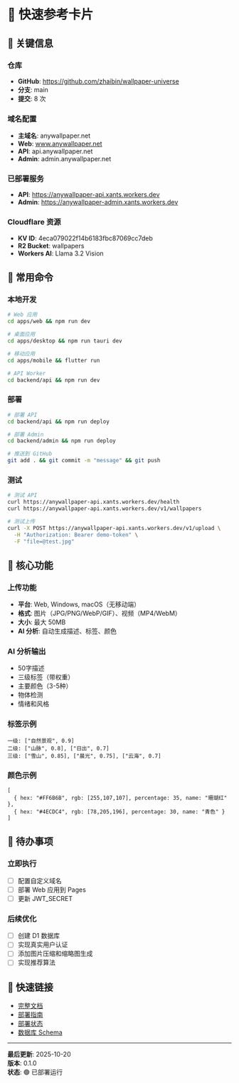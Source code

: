 # 🚀 快速参考卡片

## 📍 关键信息

### 仓库
- **GitHub**: https://github.com/zhaibin/wallpaper-universe
- **分支**: main
- **提交**: 8 次

### 域名配置
- **主域名**: anywallpaper.net
- **Web**: www.anywallpaper.net
- **API**: api.anywallpaper.net
- **Admin**: admin.anywallpaper.net

### 已部署服务
- **API**: https://anywallpaper-api.xants.workers.dev
- **Admin**: https://anywallpaper-admin.xants.workers.dev

### Cloudflare 资源
- **KV ID**: 4eca079022f14b6183fbc87069cc7deb
- **R2 Bucket**: wallpapers
- **Workers AI**: Llama 3.2 Vision

## 🔑 常用命令

### 本地开发
```bash
# Web 应用
cd apps/web && npm run dev

# 桌面应用
cd apps/desktop && npm run tauri dev

# 移动应用
cd apps/mobile && flutter run

# API Worker
cd backend/api && npm run dev
```

### 部署
```bash
# 部署 API
cd backend/api && npm run deploy

# 部署 Admin
cd backend/admin && npm run deploy

# 推送到 GitHub
git add . && git commit -m "message" && git push
```

### 测试
```bash
# 测试 API
curl https://anywallpaper-api.xants.workers.dev/health
curl https://anywallpaper-api.xants.workers.dev/v1/wallpapers

# 测试上传
curl -X POST https://anywallpaper-api.xants.workers.dev/v1/upload \
  -H "Authorization: Bearer demo-token" \
  -F "file=@test.jpg"
```

## 🎯 核心功能

### 上传功能
- **平台**: Web, Windows, macOS（无移动端）
- **格式**: 图片（JPG/PNG/WebP/GIF）、视频（MP4/WebM）
- **大小**: 最大 50MB
- **AI 分析**: 自动生成描述、标签、颜色

### AI 分析输出
- 50字描述
- 三级标签（带权重）
- 主要颜色（3-5种）
- 物体检测
- 情绪和风格

### 标签示例
```
一级: ["自然景观", 0.9]
二级: ["山脉", 0.8], ["日出", 0.7]
三级: ["雪山", 0.85], ["晨光", 0.75], ["云海", 0.7]
```

### 颜色示例
```
[
  { hex: "#FF6B6B", rgb: [255,107,107], percentage: 35, name: "珊瑚红" },
  { hex: "#4ECDC4", rgb: [78,205,196], percentage: 30, name: "青色" }
]
```

## 📝 待办事项

### 立即执行
- [ ] 配置自定义域名
- [ ] 部署 Web 应用到 Pages
- [ ] 更新 JWT_SECRET

### 后续优化
- [ ] 创建 D1 数据库
- [ ] 实现真实用户认证
- [ ] 添加图片压缩和缩略图生成
- [ ] 实现推荐算法

## 🔗 快速链接

- [完整文档](README.md)
- [部署指南](DEPLOYMENT_GUIDE.md)
- [部署状态](DEPLOYMENT_STATUS.md)
- [数据库 Schema](backend/schema.sql)

---

**最后更新**: 2025-10-20  
**版本**: 0.1.0  
**状态**: 🟢 已部署运行
